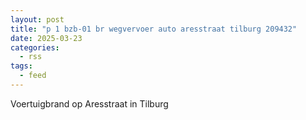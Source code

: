 ```yaml
---
layout: post
title: "p 1 bzb-01 br wegvervoer auto aresstraat tilburg 209432"
date: 2025-03-23
categories: 
  - rss
tags: 
  - feed
---
```


Voertuigbrand op Aresstraat in Tilburg
